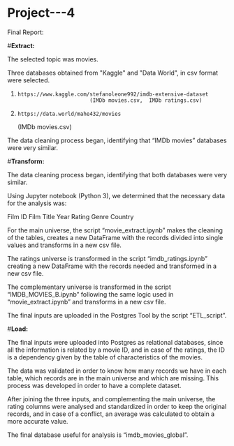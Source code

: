 # Project---4

Final Report:

#**Extract:**

The selected topic was movies.

Three databases obtained from "Kaggle" and "Data World", in csv format were selected.

1.     https://www.kaggle.com/stefanoleone992/imdb-extensive-dataset 
                              (IMDb movies.csv,  IMDb ratings.csv)
2.     https://data.world/mahe432/movies 
      (IMDb movies.csv)

The data cleaning process began, identifying that “IMDb movies” databases were very similar.


#**Transform:**

The data cleaning process began, identifying that both databases were very similar.
	    
Using Jupyter notebook (Python 3), we determined that the necessary data for the analysis was:

Film ID
Film Title
Year
Rating
Genre
Country

For the main universe, the script “movie_extract.ipynb” makes the cleaning of the tables, creates a new DataFrame with the records divided into single values and transforms in a new csv file. 

The ratings universe is transformed in the script “imdb_ratings.ipynb” creating a new DataFrame with the records needed and transformed in a new csv file. 

The complementary universe is transformed in the script “IMDB_MOVIES_B.ipynb” following the same logic used in “movie_extract.ipynb” and transforms in a new csv file. 

The final inputs are uploaded in the Postgres Tool by the script “ETL_script”.


#**Load:**
	
The final inputs were uploaded into Postgres as relational databases, since all the information is related by a movie ID, and in case of the ratings, the ID is a dependency given by the table of characteristics of the movies.
	
The data was validated in order to know how many records we have in each table, which records are in the main universe and which are missing. This process was developed in order to have a complete dataset.
	
After joining the three inputs, and complementing the main universe, the rating columns were analysed and standardized in order to keep the original records, and in case of a conflict, an average was calculated to obtain a more accurate value. 
	
The final database useful for analysis is “imdb_movies_global”.
